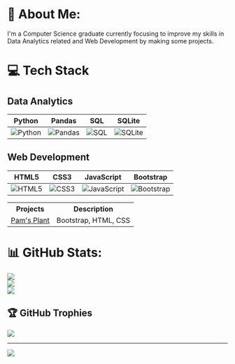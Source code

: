 # 💫 About Me:
I'm a Computer Science graduate currently focusing to improve my skills in Data Analytics related and Web Development by making some projects.


# 💻 Tech Stack

## Data Analytics
| Python | Pandas | SQL | SQLite |
|:---:|:---:|:---:|:---:|
| ![Python](https://img.shields.io/badge/python-3670A0?style=flat&logo=python&logoColor=ffdd54) | ![Pandas](https://img.shields.io/badge/pandas-%23150458?style=flat&logo=pandas&logoColor=white) | ![SQL](https://img.shields.io/badge/sql-%2300758F.svg?style=flat&logo=mysql&logoColor=white) | ![SQLite](https://img.shields.io/badge/sqlite-%2307405e.svg?style=flat&logo=sqlite&logoColor=white) |

## Web Development
| HTML5 | CSS3 | JavaScript | Bootstrap |
|:---:|:---:|:---:|:---:|
| ![HTML5](https://img.shields.io/badge/html5-%23E34F26?style=flat&logo=html5&logoColor=white) | ![CSS3](https://img.shields.io/badge/css3-%231572B6?style=flat&logo=css3&logoColor=white) | ![JavaScript](https://img.shields.io/badge/javascript-%23323330?style=flat&logo=javascript&logoColor=%23F7DF1E) | ![Bootstrap](https://img.shields.io/badge/bootstrap-%238511FA?style=flat&logo=bootstrap&logoColor=white) |

<table>
  <tr>
    <th>Projects</th>
    <th>Description</th>
  </tr>
  <tr>
    <td><a href="https://github.com/iqlimaputrih/Pams_Plants">Pam's Plant</a></td>
    <td>Bootstrap, HTML, CSS</td>
  </tr>
</table>

# 📊 GitHub Stats:
![](https://github-readme-stats.vercel.app/api?username=iqlimaputrih&theme=rose&hide_border=false&include_all_commits=false&count_private=false)<br/>
![](https://nirzak-streak-stats.vercel.app/?user=iqlimaputrih&theme=rose&hide_border=false)<br/>
![](https://github-readme-stats.vercel.app/api/top-langs/?username=iqlimaputrih&theme=rose&hide_border=false&include_all_commits=false&count_private=false&layout=compact)

## 🏆 GitHub Trophies
![](https://github-profile-trophy.vercel.app/?username=iqlimaputrih&theme=radical&no-frame=true&no-bg=false&margin-w=4)

---
[![](https://visitcount.itsvg.in/api?id=iqlimaputrih&icon=0&color=0)](https://visitcount.itsvg.in)

<!-- Proudly created with GPRM ( https://gprm.itsvg.in ) -->

